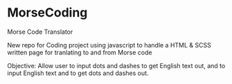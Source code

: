 # MorseCoding
Morse Code Translator

New repo for Coding project using javascript to handle a HTML & SCSS written page for tranlating to and from Morse code

Objective:
Allow user to input dots and dashes to get English text out, and to input English text and to get dots and dashes out.
